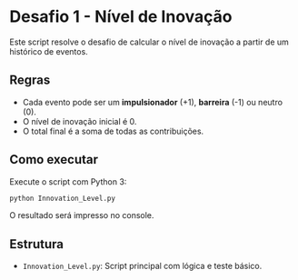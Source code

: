 # Desafio 1 - Nível de Inovação

Este script resolve o desafio de calcular o nível de inovação a partir de um histórico de eventos.

## Regras

- Cada evento pode ser um **impulsionador** (+1), **barreira** (-1) ou neutro (0).
- O nível de inovação inicial é 0.
- O total final é a soma de todas as contribuições.

## Como executar

Execute o script com Python 3:

```bash
python Innovation_Level.py
```

O resultado será impresso no console.

## Estrutura

- `Innovation_Level.py`: Script principal com lógica e teste básico.
